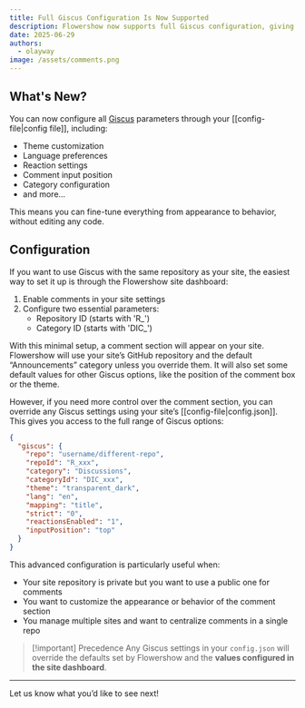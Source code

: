 ```yaml
---
title: Full Giscus Configuration Is Now Supported
description: Flowershow now supports full Giscus configuration, giving you complete control over how comments appear on your site.
date: 2025-06-29
authors:
  - olayway
image: /assets/comments.png
---
```


## What's New?

You can now configure all [Giscus](https://giscus.app/) parameters through your [[config-file|config file]], including:

- Theme customization
- Language preferences
- Reaction settings
- Comment input position
- Category configuration
- and more...

This means you can fine-tune everything from appearance to behavior, without editing any code.

## Configuration

If you want to use Giscus with the same repository as your site, the easiest way to set it up is through the Flowershow site dashboard:

1. Enable comments in your site settings
2. Configure two essential parameters:
   - Repository ID (starts with 'R_')
   - Category ID (starts with 'DIC_')

With this minimal setup, a comment section will appear on your site. Flowershow will use your site’s GitHub repository and the default “Announcements” category unless you override them. It will also set some default values for other Giscus options, like the position of the comment box or the theme.

However, if you need more control over the comment section, you can override any Giscus settings using your site’s [[config-file|config.json]]. This gives you access to the full range of Giscus options:

```json
{
  "giscus": {
    "repo": "username/different-repo",
    "repoId": "R_xxx",
    "category": "Discussions",
    "categoryId": "DIC_xxx",
    "theme": "transparent_dark",
    "lang": "en",
    "mapping": "title",
    "strict": "0",
    "reactionsEnabled": "1",
    "inputPosition": "top"
  }
}
```

This advanced configuration is particularly useful when:

- Your site repository is private but you want to use a public one for comments
- You want to customize the appearance or behavior of the comment section
- You manage multiple sites and want to centralize comments in a single repo

> [!important] Precedence
> Any Giscus settings in your `config.json` will override the defaults set by Flowershow and the **values configured in the site dashboard**.

---

Let us know what you’d like to see next!
